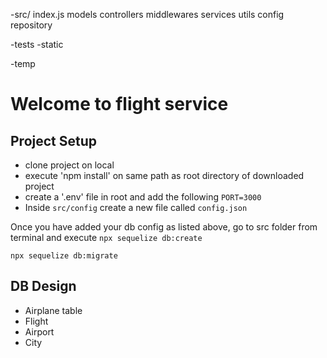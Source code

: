 -src/
    index.js
    models
    controllers
    middlewares
    services
    utils
    config
    repository

-tests
-static

-temp







# Welcome to flight service

## Project Setup
- clone project on local
- execute 'npm install' on same path as root directory of downloaded project
- create a '.env' file in root and add the following
`PORT=3000`
- Inside `src/config` create a new file called `config.json`


Once you have added your db config as listed above, go to src folder from terminal and execute `npx sequelize db:create`

`npx sequelize db:migrate`






## DB Design
 - Airplane table
 - Flight
 - Airport
 - City